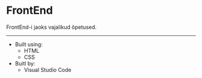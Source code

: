 # FrontEnd

FrontEnd-i jaoks vajalikud õpetused.

___
* Built using:
   * HTML
   * CSS
* Buitl by:
   * Visual Studio Code

